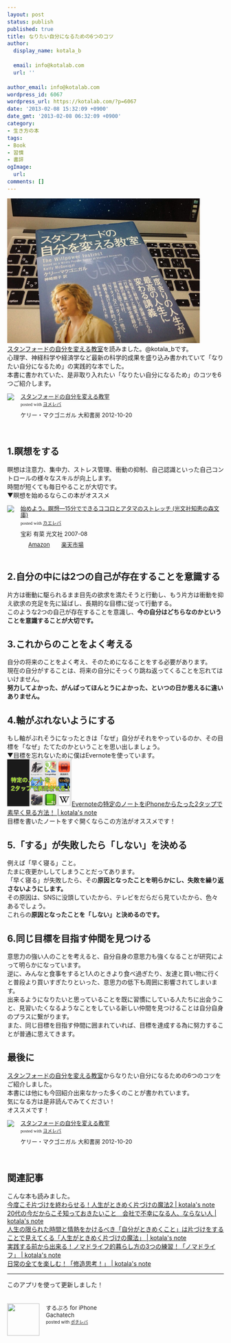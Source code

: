```yaml
---
layout: post
status: publish
published: true
title: なりたい自分になるための6つのコツ
author:
  display_name: kotala_b

  email: info@kotalab.com
  url: ''

author_email: info@kotalab.com
wordpress_id: 6067
wordpress_url: https://kotalab.com/?p=6067
date: '2013-02-08 15:32:09 +0900'
date_gmt: '2013-02-08 06:32:09 +0900'
category:
- 生き方の本
tags:
- Book
- 習慣
- 書評
ogImage:
  url:
comments: []
---
```

<p><img alt="" src="/wp-content/uploads/slooProImg_20130208152334.jpg" width="448" height="336" /><br />
<a href="https://www.amazon.co.jp/exec/obidos/asin/4479793631/same-22/" rel="nofollow" name="booklink" target="_blank">スタンフォードの自分を変える教室</a>を読みました。@kotala_bです。<br />
心理学、神経科学や経済学など最新の科学的成果を盛り込み書かれていて「なりたい自分になるため」の実践的な本でした。<br />
本書に書かれていた、是非取り入れたい「なりたい自分になるため」のコツを6つご紹介します。</p>
<div class="booklink-box" style="text-align:left;padding-bottom:20px;font-size:small;/zoom: 1;overflow: hidden;">
<div class="booklink-image" style="float:left;margin:0 15px 10px 0;"><a href="https://www.amazon.co.jp/exec/obidos/asin/4479793631/same-22/" name="booklink" rel="nofollow" target="_blank"><img src="https://images-fe.ssl-images-amazon.com/images/I/41fOesLivPL._SL160_.jpg" style="border: none;" /></a></div>
<div class="booklink-info" style="line-height:120%;/zoom: 1;overflow: hidden;">
<div class="booklink-name" style="margin-bottom:10px;line-height:120%"><a href="https://www.amazon.co.jp/exec/obidos/asin/4479793631/same-22/" rel="nofollow" name="booklink" target="_blank">スタンフォードの自分を変える教室</a>
<div class="booklink-powered-date" style="font-size:8pt;margin-top:5px;font-family:verdana;line-height:120%">posted with <a href="https://yomereba.com" target="_blank">ヨメレバ</a></div>
</div>
<div class="booklink-detail" style="margin-bottom:5px;">ケリー・マクゴニガル 大和書房 2012-10-20    </div>
<div class="booklink-link2" style="margin-top:10px;"></div>
</div>
<div class="booklink-footer" style="clear: left"></div>
</div>
<!--more-->
<h2>1.瞑想をする</h2>
<p>瞑想は注意力、集中力、ストレス管理、衝動の抑制、自己認識といった自己コントロールの様々なスキルが向上します。<br />
時間が短くても毎日やることが大切です。<br />
▼瞑想を始めるならこの本がオススメ</p>
<div class="kaerebalink-box" style="text-align:left;padding-bottom:20px;font-size:small;/zoom: 1;overflow: hidden;">
<div class="kaerebalink-image" style="float:left;margin:0 15px 10px 0;"><a href="https://www.amazon.co.jp/exec/obidos/ASIN/4334784852/same-22/ref=nosim/" rel="nofollow" target="_blank"><img src="https://images-fe.ssl-images-amazon.com/images/I/51gg3rmaOIL._SL160_.jpg" style="border: none;" /></a></div>
<div class="kaerebalink-info" style="line-height:120%;/zoom: 1;overflow: hidden;">
<div class="kaerebalink-name" style="margin-bottom:10px;line-height:120%"><a href="https://www.amazon.co.jp/exec/obidos/ASIN/4334784852/same-22/ref=nosim/" rel="nofollow" target="_blank">始めよう。瞑想―15分でできるココロとアタマのストレッチ (光文社知恵の森文庫)</a>
<div class="kaerebalink-powered-date" style="font-size:8pt;margin-top:5px;font-family:verdana;line-height:120%">posted with <a href="https://kaereba.com" target="_blank">カエレバ</a></div>
</div>
<div class="kaerebalink-detail" style="margin-bottom:5px;">宝彩 有菜 光文社 2007-08    </div>
<div class="kaerebalink-link1" style="margin-top:10px;">
<div class="shoplinkamazon" style="display:inline;margin-right:5px;background: url('https://img.yomereba.com/tam_k_01.gif') 0 0 no-repeat;padding: 2px 0 2px 18px;white-space: nowrap;"><a href="https://www.amazon.co.jp/gp/search?keywords=%8C%F5%95%B6%8E%D0%92m%8Cb%20%83A%83%5E%83%7D&__mk_ja_JP=%83J%83%5E%83J%83i&tag=same-22" rel="nofollow" target="_blank" title="アマゾン" >Amazon</a></div>
<div class="shoplinkrakuten" style="display:inline;margin-right:5px;background: url('https://img.yomereba.com/tam_k_01.gif') 0 -50px no-repeat;padding: 2px 0 2px 18px;white-space: nowrap;"><a href="https://hb.afl.rakuten.co.jp/hgc/0fac4537.dbf8529f.0fac4538.a4466d9e/?pc=http%3A%2F%2Fsearch.rakuten.co.jp%2Fsearch%2Fmall%2F%25E5%2585%2589%25E6%2596%2587%25E7%25A4%25BE%25E7%259F%25A5%25E6%2581%25B5%2520%25E3%2582%25A2%25E3%2582%25BF%25E3%2583%259E%2F-%2Ff.1-p.1-s.1-sf.0-st.A-v.2%3Fx%3D0%26scid%3Daf_ich_link_urltxt%26m%3Dhttp%3A%2F%2Fm.rakuten.co.jp%2F" rel="nofollow" target="_blank" title="楽天市場" >楽天市場</a></div>
</div>
</div>
<div class="booklink-footer" style="clear: left"></div>
</div>
<h2>2.自分の中には2つの自己が存在することを意識する</h2>
<p>片方は衝動に駆られるまま目先の欲求を満たそうと行動し、もう片方は衝動を抑え欲求の充足を先に延ばし、長期的な目標に従って行動する。<br />
このような2つの自己が存在することを意識し、<strong>今の自分はどちらなのかということを意識することが大切です。</strong></p>
<h2>3.これからのことをよく考える</h2>
<p>自分の将来のことをよく考え、そのためになることをする必要があります。<br />
現在の自分がすることは、将来の自分にそっくり跳ね返ってくることを忘れてはいけません。<br />
<strong>努力してよかった、がんばってほんとうによかった、といつの日か思えるに違いありません。</strong></p>
<h2>4.軸がぶれないようにする</h2>
<p>もし軸がぶれそうになったときは「なぜ」自分がそれをやっているのか、その目標を「なぜ」たてたのかということを思い出しましょう。<br />
▼目標を忘れないために僕はEvernoteを使っています。<br />
<a href="/evernote-2tap" target="_blank"><img  class="alignleft" src="/wp-content/uploads/evernote_130121-448x326.png" alt="Evernoteの特定のノートをiPhoneからたった2タップで素早く見る方法！ | kotala's note" width="150" /></a><a href="/evernote-2tap" target="_blank">Evernoteの特定のノートをiPhoneからたった2タップで素早く見る方法！ | kotala's note</a><br style="clear:both;" />目標を書いたノートをすぐ開くならこの方法がオススメです！</p>
<h2>5.「する」が失敗したら「しない」を決める</h2>
<p>例えば「早く寝る」こと。<br />
たまに夜更かししてしまうことだってあります。<br />
「早く寝る」が失敗したら、その<strong>原因となったことを明らかにし、失敗を繰り返さないようにします。</strong><br />
その原因は、SNSに没頭していたから、テレビをだらだら見ていたから、色々あるでしょう。<br />
これらの<strong>原因となったことを「しない」と決めるのです。</strong></p>
<h2>6.同じ目標を目指す仲間を見つける</h2>
<p>意思力の強い人のことを考えると、自分自身の意思力も強くなることが研究によって明らかになっています。<br />
逆に、みんなと食事をすると1人のときより食べ過ぎたり、友達と買い物に行くと普段より買いすぎたりといった、意思力の低下も周囲に影響されてしまいます。<br />
出来るようになりたいと思っていることを既に習慣にしている人たちに出会うこと、見習いたくなるようなことをしている新しい仲間を見つけることは自分自身のプラスに繋がります。<br />
また、同じ目標を目指す仲間に囲まれていれば、目標を達成する為に努力することが普通に思えてきます。</p>
<h2>最後に</h2>
<p><a href="https://www.amazon.co.jp/exec/obidos/asin/4479793631/same-22/" rel="nofollow" name="booklink" target="_blank">スタンフォードの自分を変える教室</a>からなりたい自分になるための6つのコツをご紹介しました。<br />
本書には他にも今回紹介出来なかった多くのことが書かれています。<br />
気になる方は是非読んでみてください！<br />
オススメです！</p>
<div class="booklink-box" style="text-align:left;padding-bottom:20px;font-size:small;/zoom: 1;overflow: hidden;">
<div class="booklink-image" style="float:left;margin:0 15px 10px 0;"><a href="https://www.amazon.co.jp/exec/obidos/asin/4479793631/same-22/" name="booklink" rel="nofollow" target="_blank"><img src="https://images-fe.ssl-images-amazon.com/images/I/41fOesLivPL._SL160_.jpg" style="border: none;" /></a></div>
<div class="booklink-info" style="line-height:120%;/zoom: 1;overflow: hidden;">
<div class="booklink-name" style="margin-bottom:10px;line-height:120%"><a href="https://www.amazon.co.jp/exec/obidos/asin/4479793631/same-22/" rel="nofollow" name="booklink" target="_blank">スタンフォードの自分を変える教室</a>
<div class="booklink-powered-date" style="font-size:8pt;margin-top:5px;font-family:verdana;line-height:120%">posted with <a href="https://yomereba.com" target="_blank">ヨメレバ</a></div>
</div>
<div class="booklink-detail" style="margin-bottom:5px;">ケリー・マクゴニガル 大和書房 2012-10-20    </div>
<div class="booklink-link2" style="margin-top:10px;"></div>
</div>
<div class="booklink-footer" style="clear: left"></div>
</div>
<h2 class="rele">関連記事</h2>
<p>こんな本も読みました。<br />
<a href="/kataduke-magic2" target="_blank">今度こそ片づけを終わらせる！人生がときめく片づけの魔法2 | kotala's note</a><br />
<a href="/twenties-worker" target="_blank">20代の今だからこそ知っておきたいこと　会社で不幸になる人、ならない人 | kotala's note</a><br />
<a href="/books-kataduke-magic" target="_blank">人生の限られた時間と情熱をかけるべき「自分がときめくこと」は片づけをすることで見えてくる「人生がときめく片づけの魔法」 | kotala's note</a><br />
<a href="/books-nomadlife" target="_blank">実践する前から出来る！ノマドライフ的暮らし方の3つの練習！「ノマドライフ」 | kotala's note</a><br />
<a href="/books-syuzo-thinking" target="_blank">日常の全てを楽しむ！「修造思考！」 | kotala's note</a></p>
<hr>
<p>このアプリを使って更新しました！</p>
<div class="pochireba" style="text-align:left;font-size:small;padding:20px 0;/zoom: 1;overflow: hidden;"><span class="removed_link" title="click.linksynergy.com/fs-bin/click?id=d2yYUp776R4&amp;subid=&amp;offerid=94348.1&amp;type=3&amp;tmpid=3910&amp;RD_PARM1=http%253A%252F%252Fitunes.apple.com%252Fjp%252Fapp%252Fsurupuro-for-iphone%252Fid436676299%253Fmt%253D8%2526uo%253D4"><img src="http://a1.mzstatic.com/us/r1000/065/Purple/v4/4c/c6/a8/4cc6a855-cc5c-34ed-0436-36e219eafb81/mzl.xejvrijs.jpg" width="75" height="75" style="float:left;margin:0 15px 0 0;" class="pochi_img" ></span>
<div class="pochi_info" style="text-align:left;/zoom: 1;overflow: hidden;">
<div class="pochi_name"><span class="removed_link" title="click.linksynergy.com/fs-bin/click?id=d2yYUp776R4&amp;subid=&amp;offerid=94348.1&amp;type=3&amp;tmpid=3910&amp;RD_PARM1=http%253A%252F%252Fitunes.apple.com%252Fjp%252Fapp%252Fsurupuro-for-iphone%252Fid436676299%253Fmt%253D8%2526uo%253D4">するぷろ for iPhone</span></div>
<div class="pochi_seller"><span class="removed_link" title="click.linksynergy.com/fs-bin/click?id=d2yYUp776R4&amp;subid=&amp;offerid=94348.1&amp;type=3&amp;tmpid=3910&amp;RD_PARM1=http%253A%252F%252Fitunes.apple.com%252Fjp%252Fartist%252Fgachatech%252Fid358731102%253Fuo%253D4">Gachatech</span></div>
<div class="pochi_post" style="font-size:x-small;">posted with <a href="https://pochireba.com" target="_blank">ポチレバ</a></div>
</div>
<div class="pochireba-footer" style="clear: left"></div>
</div>
